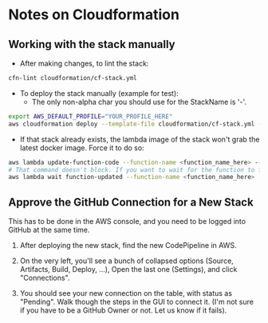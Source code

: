# Notes on Cloudformation

## Working with the stack manually

- After making changes, to lint the stack:

```bash
cfn-lint cloudformation/cf-stack.yml
```

- To deploy the stack manually (example for test):
  - The only non-alpha char you should use for the StackName is '-'.

```bash
export AWS_DEFAULT_PROFILE="YOUR_PROFILE_HERE"
aws cloudformation deploy --template-file cloudformation/cf-stack.yml --capabilities CAPABILITY_IAM --stack-name SearchAPI-test --parameter-overrides LambdaDockerRegistry="public.ecr.aws/asf-discovery" GitHubBranch=test
```

- If that stack already exists, the lambda image of the stack won't grab the latest docker image. Force it to do so:

```bash
aws lambda update-function-code --function-name <function_name_here> --image-uri <same_as_LambdaDockerImage_above>
# That command doesn't block. If you want to wait for the function to finish updating to continue:
aws lambda wait function-updated --function-name <function_name_here>
```

## Approve the GitHub Connection for a New Stack

This has to be done in the AWS console, and you need to be logged into GitHub at the same time.

1) After deploying the new stack, find the new CodePipeline in AWS.

2) On the very left, you'll see a bunch of collapsed options (Source, Artifacts, Build, Deploy, ...), Open the last one (Settings), and click "Connections".

3) You should see your new connection on the table, with status as "Pending". Walk though the steps in the GUI to connect it. (I'm not sure if you have to be a GitHub Owner or not. Let us know if it fails).
